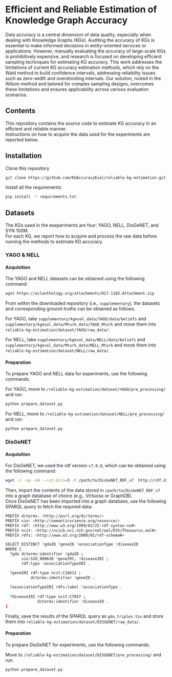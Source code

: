 # Efficient and Reliable Estimation of Knowledge Graph Accuracy
Data accuracy is a central dimension of data quality, especially when dealing with Knowledge Graphs (KGs). Auditing the accuracy of KGs is essential to make informed decisions in entity-oriented services or applications. However, manually evaluating the accuracy of large-scale KGs is prohibitively expensive, and research is focused on developing efficient sampling techniques for estimating KG accuracy. This work addresses the limitations of current KG accuracy estimation methods, which rely on the Wald method to build confidence intervals, addressing reliability issues such as zero-width and overshooting intervals. Our solution, rooted in the Wilson method and tailored for complex sampling designs, overcomes these limitations and ensures applicability across various evaluation scenarios.

## Contents

This repository contains the source code to estimate KG accuracy in an efficient and reliable manner. <br>
Instructions on how to acquire the data used for the experiments are reported below.

## Installation 

Clone this repository

```bash
git clone https://github.com/KGAccuracyEval/reliable-kg-estimation.git
```

Install all the requirements:

```bash
pip install -r requirements.txt
```

## Datasets

The KGs used in the exeperiments are four: YAGO, NELL, DisGeNET, and SYN 100M. <br>
For each KG, we report how to acquire and process the raw data before running the methods to estimate KG accuracy.

### YAGO & NELL

#### Acquisition

The YAGO and NELL datasets can be obtained using the following command:

```bash
wget https://aclanthology.org/attachments/D17-1183.Attachment.zip
```

From within the downloaded repository (i.e., ```supplementary```), the datasets and corresponding ground-truths can be obtained as follows.

For YAGO, take ```supplementary/kgeval_data/YAGO/data/beliefs``` and ```supplementary/kgeval_data/Mturk_data/YAGO_Mturk``` and move them into ```reliable-kg-estimation/dataset/YAGO/raw_data/```.

For NELL, take ```supplementary/kgeval_data/NELL/data/beliefs``` and ```supplementary/kgeval_data/Mturk_data/NELL_Mturk``` and move them into ```reliable-kg-estimation/dataset/NELL/raw_data/```.

#### Preparation

To prepare YAGO and NELL data for experiments, use the following commands.

For YAGO, move to ```/reliable-kg-estimation/dataset/YAGO/pre_processing/``` and run:

```bash
python prepare_dataset.py
```

For NELL, move to ```/reliable-kg-estimation/dataset/NELL/pre_processing/``` and run:

```bash
python prepare_dataset.py
```

### DisGeNET

#### Acquisition

For DisGeNET, we used the rdf version ```v7.0.0```, which can be obtained using the following command:

```bash
wget -r -np -nH --cut-dirs=3 -P /path/to/DisGeNET_RDF_v7  http://rdf.disgenet.org/download/v7.0.0/
```

Then, import the contents of the data stored in ```/path/to/DisGeNET_RDF_v7``` into a graph database of choice (e.g., Virtuoso or GraphDB). <br>
Once DisGeNET has been imported into a graph database, use the following SPARQL query to fetch the required data:

```bash
PREFIX dcterms: <http://purl.org/dc/terms/>
PREFIX sio: <http://semanticscience.org/resource/>
PREFIX rdf: <http://www.w3.org/1999/02/22-rdf-syntax-ns#>
PREFIX ncit: <http://ncicb.nci.nih.gov/xml/owl/EVS/Thesaurus.owl#>
PREFIX rdfs: <http://www.w3.org/2000/01/rdf-schema#>

SELECT DISTINCT ?gdaID ?geneID ?associationType ?diseaseID
WHERE {
  ?gda dcterms:identifier ?gdaID ;
       sio:SIO_000628 ?geneIRI, ?diseaseIRI ;
       rdf:type ?associationTypeIRI .

  ?geneIRI rdf:type ncit:C16612 ;
           dcterms:identifier ?geneID .
    
  ?associationTypeIRI rdfs:label ?associationType .
    
  ?diseaseIRI rdf:type ncit:C7057 ;
              dcterms:identifier ?diseaseID .
}
```

Finally, save the results of the SPARQL query as ```gda_triples.tsv``` and store them into ```reliable-kg-estimation/dataset/DISGENET/raw_data/```.

#### Preparation

To prepare DisGeNET for experiments, use the following commands.

Move to ```/reliable-kg-estimation/dataset/DISGENET/pre_processing/``` and run:

```bash
python prepare_dataset.py
```


